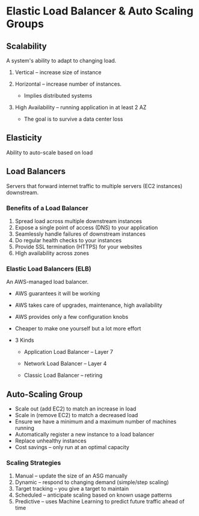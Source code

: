 # Elastic Load Balancer & Auto Scaling Groups

## Scalability

A system's ability to adapt to changing load.

1. Vertical – increase size of instance
1. Horizontal – increase number of instances.

   - Implies distributed systems

1. High Availability – running application in at least 2 AZ
   - The goal is to survive a data center loss

## Elasticity

Ability to auto-scale based on load

## Load Balancers

Servers that forward internet traffic to multiple servers (EC2 instances) downstream.

### Benefits of a Load Balancer

1. Spread load across multiple downstream instances
1. Expose a single point of access (DNS) to your application
1. Seamlessly handle failures of downstream instances
1. Do regular health checks to your instances
1. Provide SSL termination (HTTPS) for your websites
1. HIgh availability across zones

### Elastic Load Balancers (ELB)

An AWS-managed load balancer.

- AWS guarantees it will be working
- AWS takes care of upgrades, maintenance, high availability
- AWS provides only a few configuration knobs
- Cheaper to make one yourself but a lot more effort
- 3 Kinds

  - Application Load Balancer – Layer 7

  - Network Load Balancer – Layer 4

  - Classic Load Balancer – retiring

## Auto-Scaling Group

- Scale out (add EC2) to match an increase in load
- Scale in (remove EC2) to match a decreased load
- Ensure we have a minimum and a maximum number of machines running
- Automatically register a new instance to a load balancer
- Replace unhealthy instances
- Cost savings – only run at an optimal capacity

### Scaling Strategies

1. Manual – update the size of an ASG manually
1. Dynamic – respond to changing demand (simple/step scaling)
1. Target tracking – you give a target to maintain
1. Scheduled – anticipate scaling based on known usage patterns
1. Predictive – uses Machine Learning to predict future traffic ahead of time
